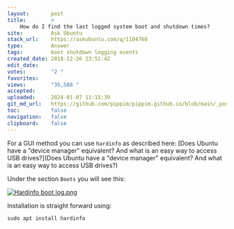 ```yaml
---
layout:       post
title:        >
    How do I find the last logged system boot and shutdown times?
site:         Ask Ubuntu
stack_url:    https://askubuntu.com/q/1104768
type:         Answer
tags:         boot shutdown logging events
created_date: 2018-12-26 23:51:42
edit_date:    
votes:        "2 "
favorites:    
views:        "35,588 "
accepted:     
uploaded:     2024-01-07 11:15:39
git_md_url:   https://github.com/pippim/pippim.github.io/blob/main/_posts/2018/2018-12-26-How-do-I-find-the-last-logged-system-boot-and-shutdown-times_.md
toc:          false
navigation:   false
clipboard:    false
---
```


For a GUI method you can use `hardinfo` as described here: [Does Ubuntu have a &quot;device manager&quot; equivalent? And what is an easy way to access USB drives?](Does Ubuntu have a &quot;device manager&quot; equivalent? And what is an easy way to access USB drives?)

Under the section `Boots` you will see this:

[![Hardinfo boot log.png][1]][1]

Installation is straight forward using:

``` 
sudo apt install hardinfo
```

  [1]: https://i.stack.imgur.com/P94m4.png
